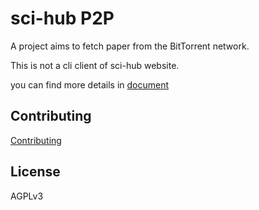 # sci-hub P2P

A project aims to fetch paper from the BitTorrent network.

This is not a cli client of sci-hub website.

you can find more details in [document](./docs)

## Contributing

[Contributing](./docs/contributing.md)

## License

AGPLv3
